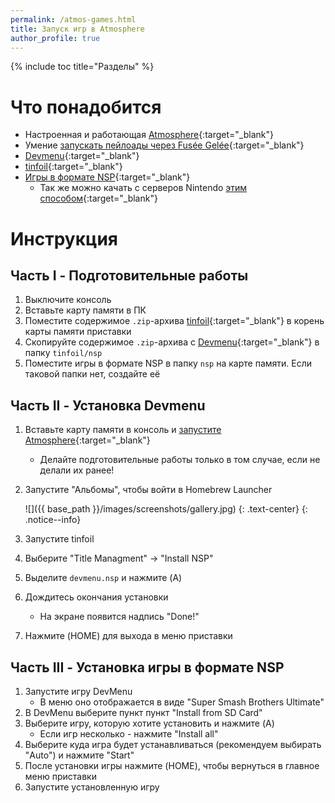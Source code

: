 ```yaml
---
permalink: /atmos-games.html
title: Запуск игр в Atmosphere
author_profile: true
---
```

{% include toc title="Разделы" %}

# Что понадобится

* Настроенная и работающая [Atmosphere](atmos){:target="_blank"}
* Умение [запускать пейлоады через Fusée Gelée](fusee-gelee){:target="_blank"}
* [Devmenu](files/devmenu.zip){:target="_blank"}
* [tinfoil](files/tinfoil.zip){:target="_blank"}
* [Игры в формате NSP](https://www.reddit.com/r/switchroms/comments/8xjo94/multihost_eshop_dlc_download_index/){:target="_blank"}
	* Так же можно качать с серверов Nintendo [этим способом](sxos-games#часть-ii---закачка-игр-в-формате-nsp){:target="_blank"}

# Инструкция

## Часть I - Подготовительные работы

1. Выключите консоль
1. Вставьте карту памяти в ПК
1. Поместите содержимое `.zip`-архива [tinfoil](files/tinfoil.zip){:target="_blank"} в корень карты памяти приставки
1. Скопируйте содержимое `.zip`-архива с [Devmenu](files/devmenu_atm.zip){:target="_blank"} в папку `tinfoil/nsp`
1. Поместите игры в формате NSP в папку `nsp` на карте памяти. Если таковой папки нет, создайте её

## Часть II - Установка Devmenu

1. Вставьте карту памяти в консоль и [запустите Atmosphere](atmos){:target="_blank"}
	* Делайте подготовительные работы только в том случае, если не делали их ранее!
1. Запустите "Альбомы", чтобы войти в Homebrew Launcher

	![]({{ base_path }}/images/screenshots/gallery.jpg) 
	{: .text-center}
	{: .notice--info}

1. Запустите tinfoil
1. Выберите "Title Managment" -> "Install NSP"
1. Выделите `devmenu.nsp` и нажмите (A)
1. Дождитесь окончания установки 
	* На экране появится надпись "Done!"
1. Нажмите (HOME) для выхода в меню приставки

## Часть III - Установка игры в формате NSP

1. Запустите игру DevMenu
	* В меню оно отображается в виде "Super Smash Brothers Ultimate"
1. В DevMenu выберите пункт пункт "Install from SD Card"
1. Выберите игру, которую хотите установить и нажмите (A)
	* Если игр несколько - нажмите "Install all"
1. Выберите куда игра будет устанавливаться (рекомендуем выбирать "Auto") и нажмите "Start"
1. После установки игры нажмите (HOME), чтобы вернуться в главное меню приставки
1. Запустите установленную игру